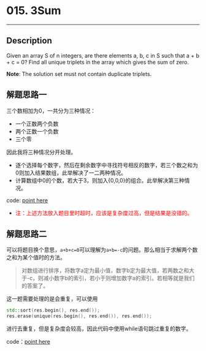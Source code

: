 # 015. 3Sum
-------------

## Description
Given an array S of n integers, are there elements a, b, c in S such that a + b + c = 0? Find all unique triplets in the array which gives the sum of zero.

**Note**: The solution set must not contain duplicate triplets.

## 解题思路一
三个数相加为0，一共分为三种情况：
- 一个正数两个负数
- 两个正数一个负数
- 三个零

因此我将三种情况分开处理。
- 逐个选择每个数字，然后在剩余数字中寻找符号相反的数字，若三个数之和为0则加入结果数组，此举解决了一二两种情况。
- 计算数组中0的个数，若大于3，则加入{0,0,0}的组合。此举解决第三种情况。

code: [point here](solution_1.cpp)

 * <font color = 'red' >注：上述方法放入题目里时超时，应该是复杂度过高，但是结果是没错的。</font>

## 解题思路二
可以将题目换个意思，`a+b+c=0`可以理解为`a+b=-c`的问题。那么相当于求解两个数之和为某个值时的方法。
> 对数组进行排序，将数字a定为最小值，数字b定为最大值，若两数之和大于-c，则减小数字b的索引，若小于则增加数字a的索引。若相等就是我们的答案了。

这一题需要处理的是会重复，可以使用
```cpp
std::sort(res.begin(), res.end());
res.erase(unique(res.begin(), res.end()), res.end());
```
进行去重复，但是复杂度会较高，因此代码中使用while语句跳过重复的数字。

code：[point here](solution_2.cpp)
